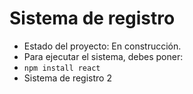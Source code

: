 <h1>Sistema de registro</h1>

- Estado del proyecto: En construcción.
- Para ejecutar el sistema, debes poner:
- ```npm install react```
- Sistema de registro 2

